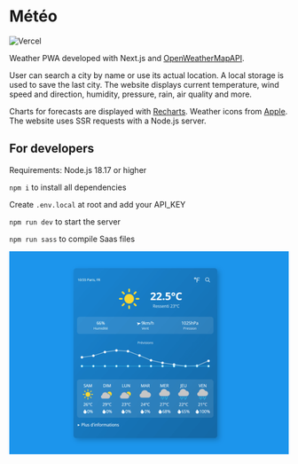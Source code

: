 # Météo

![Vercel](https://vercelbadge.vercel.app/api/seguinleo/meteo)

Weather PWA developed with Next.js and [OpenWeatherMapAPI](https://openweathermap.org/api).

User can search a city by name or use its actual location.
A local storage is used to save the last city.
The website displays current temperature, wind speed and direction, humidity, pressure, rain, air quality and more.

Charts for forecasts are displayed with [Recharts](https://recharts.org/en-US/).
Weather icons from [Apple](https://support.apple.com/fr-fr/guide/iphone/iph4305794fb/15.0/ios/15.0).
The website uses SSR requests with a Node.js server.

## For developers

Requirements: Node.js 18.17 or higher

``npm i`` to install all dependencies

Create ``.env.local`` at root and add your API_KEY

``npm run dev`` to start the server

``npm run sass`` to compile Saas files

![0](https://github.com/seguinleo/Meteo/blob/main/image.png)
